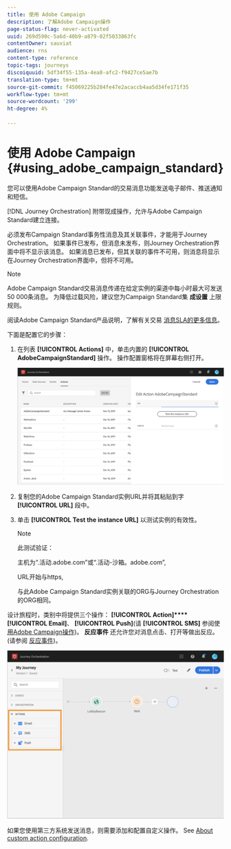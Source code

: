 ```yaml
---
title: 使用 Adobe Campaign
description: 了解Adobe Campaign操作
page-status-flag: never-activated
uuid: 269d590c-5a6d-40b9-a879-02f5033863fc
contentOwner: sauviat
audience: rns
content-type: reference
topic-tags: journeys
discoiquuid: 5df34f55-135a-4ea8-afc2-f9427ce5ae7b
translation-type: tm+mt
source-git-commit: f45069225b284fe47e2acaccb4aa5d34fe171f35
workflow-type: tm+mt
source-wordcount: '299'
ht-degree: 4%

---
```



# 使用 Adobe Campaign {#using_adobe_campaign_standard}

您可以使用Adobe Campaign Standard的交易消息功能发送电子邮件、推送通知和短信。

[!DNL Journey Orchestration] 附带现成操作，允许与Adobe Campaign Standard建立连接。

必须发布Campaign Standard事务性消息及其关联事件，才能用于Journey Orchestration。 如果事件已发布，但消息未发布，则Journey Orchestration界面中将不显示该消息。 如果消息已发布，但其关联的事件不可用，则消息将显示在Journey Orchestration界面中，但将不可用。

>[!NOTE]
>
>Adobe Campaign Standard交易消息传递在给定实例的渠道中每小时最大可发送50 000条消息。 为降低过载风险，建议您为Campaign Standard集 **成设置** 上限规则。
>
>阅读Adobe Campaign Standard产品说明，了解有关交易 [消息SLA的更多信息](https://helpx.adobe.com/legal/product-descriptions/campaign-standard.html)。

下面是配置它的步骤：

1. 在列表 **[!UICONTROL Actions]** 中，单击内置的 **[!UICONTROL AdobeCampaignStandard]** 操作。 操作配置窗格将在屏幕右侧打开。

   ![](../assets/actioncampaign.png)

1. 复制您的Adobe Campaign Standard实例URL并将其粘贴到字 **[!UICONTROL URL]** 段中。

1. 单击 **[!UICONTROL Test the instance URL]** 以测试实例的有效性。

   >[!NOTE]
   >
   >此测试验证：
   >
   >主机为“.活动.adobe.com”或“.活动-沙箱。adobe.com”,
   >
   >URL开始与https,
   >
   >与此Adobe Campaign Standard实例关联的ORG与Journey Orchestration的ORG相同。

设计旅程时，类别中将提供三个操作： **[!UICONTROL Action]****[!UICONTROL Email]**、 **[!UICONTROL Push]**(请 **[!UICONTROL SMS]** 参阅使 [用Adobe Campaign操作](../building-journeys/using-adobe-campaign-actions.md))。 **反应事件** 还允许您对消息点击、打开等做出反应。 (请参阅 [反应事件](../building-journeys/reaction-events.md))。

![](../assets/journey58.png)

如果您使用第三方系统发送消息，则需要添加和配置自定义操作。 See [About custom action configuration](../action/about-custom-action-configuration.md).
